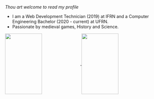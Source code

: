 
*Thou art welcome to read my profile*

- I am a Web Development Technician (2019) at IFRN and a Computer Engineering Bachelor (2020 - current) at UFRN.
- Passionate by medieval games, History and Science.

<a href="https://github.com/anuraghazra/github-readme-stats">
  <img align="center" src="https://github-readme-stats.vercel.app/api/top-langs/?username=raphaelramosds&layout=compact" height="200px" width="49%"/>
</a>
<a href="https://github.com/anuraghazra/convoychat">
  <img align="center" src="https://github-readme-stats.vercel.app/api?username=raphaelramosds&show_icons=true" height="200px" width="49%"/>
</a>


